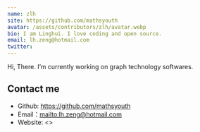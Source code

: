 ```yaml
---
name: zlh
site: https://github.com/mathsyouth
avatar: /assets/contributors/zlh/avatar.webp
bio: I am Linghui. I love coding and open source.
email: lh.zeng@hotmail.com
twitter:
---
```


Hi, There. I’m currently working on graph technology softwares.

## Contact me

- Github: <https://github.com/mathsyouth>
- Email：<mailto:lh.zeng@hotmail.com>
- Website: <>

